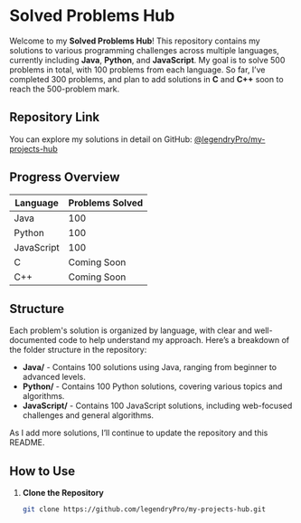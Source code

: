 # Solved Problems Hub

Welcome to my **Solved Problems Hub**! This repository contains my solutions to various programming challenges across multiple languages, currently including **Java**, **Python**, and **JavaScript**. My goal is to solve 500 problems in total, with 100 problems from each language. So far, I’ve completed 300 problems, and plan to add solutions in **C** and **C++** soon to reach the 500-problem mark.

## Repository Link
You can explore my solutions in detail on GitHub: [@legendryPro/my-projects-hub](https://github.com/legendryPro/my-projects-hub)

## Progress Overview

| Language     | Problems Solved |
|--------------|-----------------|
| Java         | 100             |
| Python       | 100             |
| JavaScript   | 100             |
| C            | Coming Soon     |
| C++          | Coming Soon     |

## Structure

Each problem's solution is organized by language, with clear and well-documented code to help understand my approach. Here’s a breakdown of the folder structure in the repository:

- **Java/** - Contains 100 solutions using Java, ranging from beginner to advanced levels.
- **Python/** - Contains 100 Python solutions, covering various topics and algorithms.
- **JavaScript/** - Contains 100 JavaScript solutions, including web-focused challenges and general algorithms.

As I add more solutions, I’ll continue to update the repository and this README.

## How to Use

1. **Clone the Repository**
   ```bash
   git clone https://github.com/legendryPro/my-projects-hub.git
